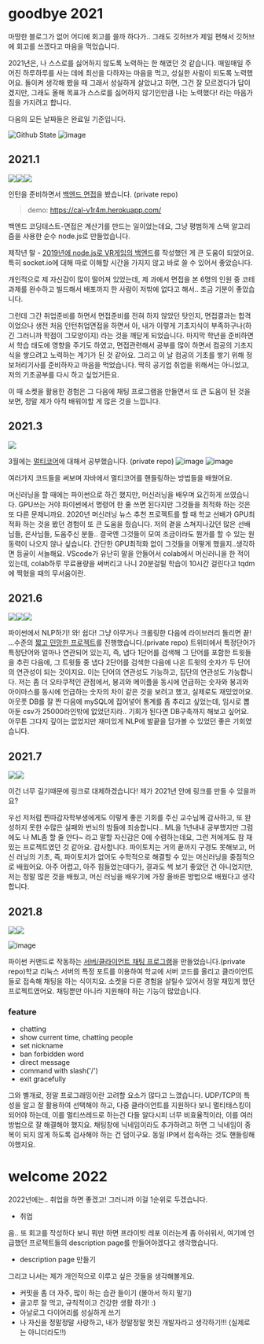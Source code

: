 # goodbye 2021
마땅한 블로그가 없어 어디에 회고를 쓸까 하다가.. 그래도 깃허브가 제일 편해서 깃허브에 회고를 쓰겠다고 마음을 먹었습니다.


2021년은, 나 스스로를 싫어하지 않도록 노력하는 한 해였던 것 같습니다. 매일매일 주어진 하루하루를 사는 데에 최선을 다하자는 마음을 먹고, 성실한 사람이 되도록 노력했어요. 돌이켜 생각해 봤을 때 그래서 성실하게 살았냐고 하면, 그건 잘 모르겠다가 답이겠지만, 그래도 올해 목표가 스스로를 싫어하지 않기인만큼 나는 노력했다! 라는 마음가짐을 가지려고 합니다.

다음의 모든 날짜들은 완료일 기준입니다.

![Github State](https://github-readme-stats.vercel.app/api?username=v1r4m&show_icons=true&theme=radical)
![image](https://user-images.githubusercontent.com/26866063/147804808-a286377b-83f4-4e56-8996-98d95a7f01bc.png)


## 2021.1
<img src=https://img.shields.io/badge/node.js-14.17.3-brightgreen><img src=https://img.shields.io/badge/express-4.17.1-brightgreen><img src=https://img.shields.io/badge/socket.io-3.0.4-brightgreen>

인턴을 준비하면서 [백엔드 면접](https://github.com/v1r4m/cal)을 봤습니다. (private repo) 
>demo: https://cal-v1r4m.herokuapp.com/


백엔드 코딩테스트-면접은 계산기를 만드는 일이었는데요, 그냥 평범하게 스택 알고리즘을 사용한 순수 node.js로 만들었습니다. 


제작년 말 - [2019년에 node.js로 VR게임의 백엔드](https://github.com/v1r4m/vrfit)를 작성했던 게 큰 도움이 되었어요. 특히 socket.io에 대해 따로 이해할 시간을 가지지 않고 바로 쓸 수 있어서 좋았습니다.

개인적으로 제 자신감이 많이 떨어져 있었는데, 제 과에서 면접을 본 6명의 인원 중 코테과제를 완수하고 빌드해서 배포까지 한 사람이 저밖에 없다고 해서.. 조금 기분이 좋았습니다. 

그런데 그간 취업준비를 하면서 면접준비를 전혀 하지 않았던 탓인지, 면접결과는 합격이었으나 생전 처음 인턴취업면접을 하면서 아, 내가 이렇게 기초지식이 부족하구나(하긴 그러니까 학점이 그모양이지) 라는 것을 깨닫게 되었습니다. 마지막 학년을 준비하면서 학습 태도에 영향을 주기도 하였고, 면접관련해서 공부를 많이 하면서 컴공의 기초지식을 쌓으려고 노력하는 계기가 된 것 같아요. 그리고 이 날 컴공의 기초를 쌓기 위해 정보처리기사를 준비하자고 마음을 먹었습니다. 딱히 공기업 취업을 위해서는 아니었고, 저의 기초공부를 다시 하고 싶었거든요.

이 때 소켓을 활용한 경험은 그 다음에 채팅 프로그램을 만들면서 또 큰 도움이 된 것을 보면, 정말 제가 아직 배워야할 게 많은 것을 느낍니다.

## 2021.3
<img src=https://img.shields.io/badge/java-16.0.1-brightgreen>


3월에는 [멀티코어](https://github.com/v1r4m/multicore)에 대해서 공부했습니다. (private repo)
![image](https://user-images.githubusercontent.com/26866063/147806236-580fe55f-6040-4f5b-b1e0-312d764c2ded.png)
![image](https://user-images.githubusercontent.com/26866063/147806249-e15f7843-62e9-43df-b02b-2499bb995e20.png)


여러가지 코드들을 써보며 자바에서 멀티코어를 핸들링하는 방법들을 배웠어요.

머신러닝을 할 때에는 파이썬으로 하긴 했지만, 머신러닝을 배우며 요긴하게 쓰였습니다. GPU쓰는 거야 파이썬에서 명령어 한 줄 쓰면 된다지만 그것들을 최적화 하는 것은 또 다른 문제니까요. 2020년 머신러닝 뉴스 추천 프로젝트를 할 때 학교 선배가 GPU최적화 하는 것을 봤던 경험이 또 큰 도움을 줬습니다. 저의 곁을 스쳐지나갔던 많은 선배님들, 은사님들, 도움주신 분들.. 결국엔 그것들이 모여 조금이라도 뭔가를 할 수 있는 원동력이 나오지 않나 싶습니다. 간단한 GPU최적화 없이 그것들을 어떻게 했을지..생각하면 등골이 서늘해요. VScode가 유난히 말을 안들어서 colab에서 머신러니을 한 적이 있는데, colab하루 무료용량을 써버리고 나니 20분걸릴 학습이 10시간 걸린다고 tqdm에 찍혔을 때의 무서움이란.

## 2021.6
<img src=https://img.shields.io/badge/python3-3.9.9-brightgreen><img src=https://img.shields.io/badge/KoNLPy-0.5.2-brightgreen><img src=https://img.shields.io/badge/Tweepy-3.10.0-brightgreen>

파이썬에서 NLP하기! 와! 쉽다! 그냥 아무거나 크롤링한 다음에 라이브러리 돌리면 끝! ...수준의 [짧고 민망한 프로젝트](https://github.com/v1r4m/NLP)를 진행했습니다.(private repo)
트위터에서 특정단어가 특정단어와 얼마나 연관되어 있는지, 즉, 냅다 1단어를 검색해 그 단어를 포함한 트윗들을 추린 다음에, 그 트윗들 중 냅다 2단어를 검색한 다음에 나온 트윗의 숫자가 두 단어의 연관성이 되는 것이지요. 이는 단어의 연관성도 가능하고, 집단의 연관성도 가능합니다. 저는 좀 더 오타쿠적인 관점에서, 붕괴와 메이플을 동시에 언급하는 숫자와 붕괴와 아이마스를 동시에 언급하는 숫자의 차이 같은 것을 보려고 했고, 실제로도 재밌었어요. 아웃풋 DB를 잘 짠 다음에 mySQL에 집어넣어 통계를 좀 추리고 싶었는데, 임시로 뽑아둔 csv가 25000라인밖에 없었던지라.. 기회가 된다면 DB구축까지 해보고 싶어요. 아무튼 그다지 깊이는 없었지만 재미있게 NLP에 발끝을 담가볼 수 있었던 좋은 기회였습니다.

## 2021.7
<img src=https://img.shields.io/badge/python3-3.9.9-brightgreen><img src=https://img.shields.io/badge/pytroch-1.10.0-brightgreen>

이건 너무 길기때문에 링크로 대체하겠습니다! 제가 2021년 안에 링크를 만들 수 있을까요?

우선 저처럼 찐따감자학부생에게도 이렇게 좋은 기회를 주신 교수님께 감사하고, 또 완성하지 못한 수많은 실패와 번뇌의 밤들에 죄송합니다.. ML을 1년내내 공부했지만 그럼에도 나 ML좀 할 줄 안다~ 라고 말할 자신감은 0에 수렴하는데요, 그런 저에게도 참 재밌는 프로젝트였던 것 같아요. 감사합니다. 파이토치는 거의 끝까지 구경도 못해보고, 머신 러닝의 기초, 즉, 파이토치가 없어도 수학적으로 해결할 수 있는 머신러닝을 중점적으로 배웠어요. 아주 어렵고, 아주 힘들었는데다가, 결과도 썩 보기 좋았던 건 아니었지만, 저는 정말 많은 것을 배웠고, 머신 러닝을 배우기에 가장 올바른 방법으로 배웠다고 생각합니다.

## 2021.8
<img src=https://img.shields.io/badge/python3-3.9.9-brightgreen><img src=https://img.shields.io/badge/socket.io-3.0.4-brightgreen>

![image](https://user-images.githubusercontent.com/26866063/147807772-8a121bec-4c54-409d-aa1e-be4f6642ebfa.png)

파이썬 커맨드로 작동하는 [서버/클라이언트 채팅 프로그램](https://github.com/v1r4m/networking)을 만들었습니다.(private repo)학교 리눅스 서버의 특정 포트를 이용하여 학교에 서버 코드를 올리고 클라이언트들로 접속해 채팅을 하는 식이지요. 소켓을 다룬 경험을 살릴수 있어서 정말 재밌게 했던 프로젝트였어요. 채팅뿐만 아니라 지원해야 하는 기능이 많았습니다.
### feature
* chatting
* show current time, chatting people
* set nickname
* ban forbidden word
* direct message
* command with slash('/')
* exit gracefully

그와 별개로, 정말 프로그래밍이란 고려할 요소가 많다고 느꼈습니다. UDP/TCP의 특성을 알고 잘 활용하여 선택해야 하고, 다중 클라이언트를 지원하다 보니 멀티태스킹이 되어야 하는데, 이를 멀티쓰레드로 하는건 다들 알다시피 너무 비효율적이라, 이를 여러 방법으로 잘 해결해야 했지요. 채팅창에 닉네임이라도 추가하려고 하면 그 닉네임이 중복이 되지 않게 하도록 검사해야 하는 건 덤이구요. 동일 IP에서 접속하는 것도 핸들링해야했지요.

# welcome 2022
2022년에는.. 취업을 하면 좋겠고! 그러니까 이걸 1순위로 두겠습니다.
* 취업

음.. 또 회고를 작성하다 보니 뭐만 하면 프라이빗 레포 이러는게 좀 아쉬워서, 여기에 언급했던 프로젝트들의 description page를 만들어야겠다고 생각했습니다.
* description page 만들기

그리고 나서는 제가 개인적으로 이루고 싶은 것들을 생각해볼게요.
* 커밋을 좀 더 자주, 많이 하는 습관 들이기 (몰아서 하지 말기)
* 골고루 잘 먹고, 규칙적이고 건강한 생활 하기! :)
* 아날로그 다이어리를 성실하게 쓰기
* 나 자신을 정말정말 사랑하고, 내가 정말정말 멋진 개발자라고 생각하기!!! (실제로는 아니더라도!!)
